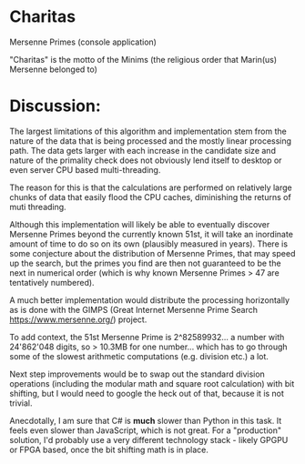 # Charitas
Mersenne Primes (console application)

"Charitas" is the motto of the Minims (the religious order that Marin(us) Mersenne belonged to)

# Discussion:

The largest limitations of this algorithm and implementation stem from the nature of the data that is being processed and the mostly linear processing path. The data gets larger with each increase in the candidate size and nature of the primality check does not obviously lend itself to desktop or even server CPU based multi-threading. 

The reason for this is that the calculations are performed on relatively large chunks of data that easily flood the CPU caches, diminishing the returns of muti threading.

Although this implementation will likely be able to eventually discover Mersenne Primes beyond the currently known 51st, it will take an inordinate amount of time to do so on its own (plausibly measured in years). There is some conjecture about the distribution of Mersenne Primes, that may speed up the search, but the primes you find are then not guaranteed to be the next in numerical order (which is why known Mersenne Primes > 47 are tentatively numbered).

A much better implementation would distribute the processing horizontally as is done with the GIMPS (Great Internet Mersenne Prime Search https://www.mersenne.org/)  project.

To add context, the 51st Mersenne Prime is 2^82589932... a number with 24'862'048 digits, so > 10.3MB for one number... which has to go through some of the slowest arithmetic computations (e.g. division etc.) a lot.

Next step improvements would be to swap out the standard division operations (including the modular math and square root calculation) with bit shifting, but I would need to google the heck out of that, because it is not trivial. 

Anecdotally, I am sure that C# is **much** slower than Python in this task. It feels even slower than JavaScript, which is not great. For a "production" solution, I'd probably use a very different technology stack - likely GPGPU or FPGA based, once the bit shifting math is in place.

